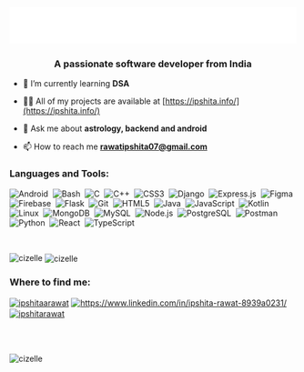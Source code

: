<img src="ipshita.svg" alt="Namaste, I'm Ipshita Rawat✨" />

<h3 align="center">A passionate software developer from India</h3>



- 🌱 I’m currently learning **DSA**

- 👨‍💻 All of my projects are available at [https://ipshita.info/](https://ipshita.info/)

- 💬 Ask me about **astrology, backend and android**

- 📫 How to reach me **rawatipshita07@gmail.com**



<h3 align="left">Languages and Tools:</h3>

<p align="left">
  <img src="https://img.shields.io/badge/Android-282C34?logo=android&logoColor=3DDC84" height="25" alt="Android" />&nbsp;
  <img src="https://img.shields.io/badge/Bash-282C34?logo=gnubash&logoColor=white" height="25" alt="Bash" />&nbsp;
  <img src="https://img.shields.io/badge/C-282C34?logo=c&logoColor=A8B9CC" height="25" alt="C" />&nbsp;
  <img src="https://img.shields.io/badge/C++-282C34?logo=cpp&logoColor=00599C" height="25" alt="C++" />&nbsp;
  <img src="https://img.shields.io/badge/CSS3-282C34?logo=css3&logoColor=1572B6" height="25" alt="CSS3" />&nbsp;
  <img src="https://img.shields.io/badge/Django-282C34?logo=django&logoColor=092E20" height="25" alt="Django" />&nbsp;
  <img src="https://img.shields.io/badge/Express.js-282C34?logo=express&logoColor=white" height="25" alt="Express.js" />&nbsp;
  <img src="https://img.shields.io/badge/Figma-282C34?logo=figma&logoColor=F24E1E" height="25" alt="Figma" />&nbsp;
  <img src="https://img.shields.io/badge/Firebase-282C34?logo=firebase&logoColor=FFCA28" height="25" alt="Firebase" />&nbsp;
  <img src="https://img.shields.io/badge/Flask-282C34?logo=flask&logoColor=white" height="25" alt="Flask" />&nbsp;
  <img src="https://img.shields.io/badge/Git-282C34?logo=git&logoColor=F05032" height="25" alt="Git" />&nbsp;
  <img src="https://img.shields.io/badge/HTML5-282C34?logo=html5&logoColor=E34F26" height="25" alt="HTML5" />&nbsp;
  <img src="https://img.shields.io/badge/Java-282C34?logo=java&logoColor=007396" height="25" alt="Java" />&nbsp;
  <img src="https://img.shields.io/badge/JavaScript-282C34?logo=javascript&logoColor=F7DF1E" height="25" alt="JavaScript" />&nbsp;
  <img src="https://img.shields.io/badge/Kotlin-282C34?logo=kotlin&logoColor=7F52FF" height="25" alt="Kotlin" />&nbsp;
  <img src="https://img.shields.io/badge/Linux-282C34?logo=linux&logoColor=FCC624" height="25" alt="Linux" />&nbsp;
  <img src="https://img.shields.io/badge/MongoDB-282C34?logo=mongodb&logoColor=47A248" height="25" alt="MongoDB" />&nbsp;
  <img src="https://img.shields.io/badge/MySQL-282C34?logo=mysql&logoColor=4479A1" height="25" alt="MySQL" />&nbsp;
  <img src="https://img.shields.io/badge/Node.js-282C34?logo=node.js&logoColor=339933" height="25" alt="Node.js" />&nbsp;
  <img src="https://img.shields.io/badge/PostgreSQL-282C34?logo=postgresql&logoColor=4169E1" height="25" alt="PostgreSQL" />&nbsp;
  <img src="https://img.shields.io/badge/Postman-282C34?logo=postman&logoColor=FF6C37" height="25" alt="Postman" />&nbsp;
  <img src="https://img.shields.io/badge/Python-282C34?logo=python&logoColor=3776AB" height="25" alt="Python" />&nbsp;
  <img src="https://img.shields.io/badge/React-282C34?logo=react&logoColor=61DAFB" height="25" alt="React" />&nbsp;
  <img src="https://img.shields.io/badge/TypeScript-282C34?logo=typescript&logoColor=3178C6" height="25" alt="TypeScript" />
</p>
<br>

<p><img align="left" src="https://github-readme-stats.vercel.app/api/top-langs?username=cizelle&show_icons=true&locale=en&layout=compact" alt="cizelle" /></p>

<p>&nbsp;<img align="center" src="https://github-readme-stats.vercel.app/api?username=cizelle&show_icons=true&locale=en" alt="cizelle" /></p>

<h3 align="left">Where to find me:</h3>
<p align="left">
<a href="https://twitter.com/ipshitaarawat" target="blank"><img align="center" src="https://raw.githubusercontent.com/rahuldkjain/github-profile-readme-generator/master/src/images/icons/Social/twitter.svg" alt="ipshitaarawat" height="30" width="40" /></a>
<a href="https://www.linkedin.com/in/ipshita-rawat-8939a0231/" target="blank"><img align="center" src="https://raw.githubusercontent.com/rahuldkjain/github-profile-readme-generator/master/src/images/icons/Social/linked-in-alt.svg" alt="https://www.linkedin.com/in/ipshita-rawat-8939a0231/" height="30" width="40" /></a>
<a href="https://www.leetcode.com/ipshitarawat" target="blank"><img align="center" src="https://raw.githubusercontent.com/rahuldkjain/github-profile-readme-generator/master/src/images/icons/Social/leet-code.svg" alt="ipshitarawat" height="30" width="40" /></a>
</p> <br><br>

<p align="left"> <img src="https://komarev.com/ghpvc/?username=cizelle&label=Profile%20views&color=0e75b6&style=flat" alt="cizelle" /> </p>
